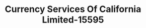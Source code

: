 ---
f_zip-code: 91722
f_state-code: CA
title: Currency Services Of California Limited-15595
f_phone: 626-967-6686
f_city-only: Covina
f_address: 150 West Arrow Highway Covina
f_location-unique-id: '15595'
slug: currency-services-of-california-limited-15595
updated-on: '2024-05-30T13:46:58.046Z'
created-on: '2024-05-30T13:36:59.803Z'
published-on: '2024-05-30T13:54:32.469Z'
f_city-state: cms/city/covina-ca.md
f_company: cms/company/currency-services-of-california-limited.md
f_state: cms/state/california.md
layout: '[payday-loan].html'
tags: payday-loan
---